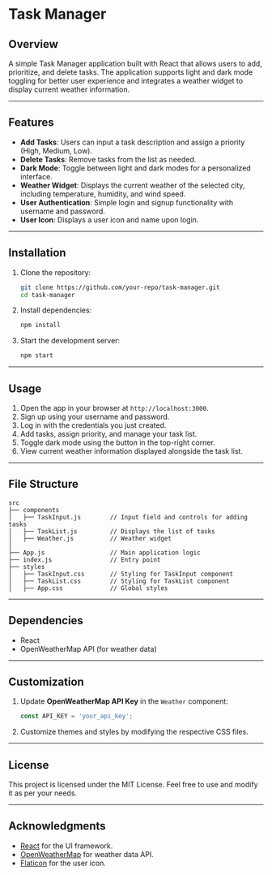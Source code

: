 # Task Manager

## Overview
A simple Task Manager application built with React that allows users to add, prioritize, and delete tasks. The application supports light and dark mode toggling for better user experience and integrates a weather widget to display current weather information.

---

## Features
- **Add Tasks**: Users can input a task description and assign a priority (High, Medium, Low).
- **Delete Tasks**: Remove tasks from the list as needed.
- **Dark Mode**: Toggle between light and dark modes for a personalized interface.
- **Weather Widget**: Displays the current weather of the selected city, including temperature, humidity, and wind speed.
- **User Authentication**: Simple login and signup functionality with username and password.
- **User Icon**: Displays a user icon and name upon login.

---

## Installation
1. Clone the repository:
   ```bash
   git clone https://github.com/your-repo/task-manager.git
   cd task-manager
   ```
2. Install dependencies:
   ```bash
   npm install
   ```
3. Start the development server:
   ```bash
   npm start
   ```

---

## Usage
1. Open the app in your browser at `http://localhost:3000`.
2. Sign up using your username and password.
3. Log in with the credentials you just created.
4. Add tasks, assign priority, and manage your task list.
5. Toggle dark mode using the button in the top-right corner.
6. View current weather information displayed alongside the task list.

---

## File Structure
```plaintext
src
├── components
│   ├── TaskInput.js        // Input field and controls for adding tasks
│   ├── TaskList.js         // Displays the list of tasks
│   ├── Weather.js          // Weather widget
│
├── App.js                  // Main application logic
├── index.js                // Entry point
├── styles
│   ├── TaskInput.css       // Styling for TaskInput component
│   ├── TaskList.css        // Styling for TaskList component
│   ├── App.css             // Global styles
```

---

## Dependencies
- React
- OpenWeatherMap API (for weather data)

---

## Customization
1. Update **OpenWeatherMap API Key** in the `Weather` component:
   ```javascript
   const API_KEY = 'your_api_key';
   ```
2. Customize themes and styles by modifying the respective CSS files.

---

## License
This project is licensed under the MIT License. Feel free to use and modify it as per your needs.

---

## Acknowledgments
- [React](https://reactjs.org/) for the UI framework.
- [OpenWeatherMap](https://openweathermap.org/) for weather data API.
- [Flaticon](https://www.flaticon.com/) for the user icon.
